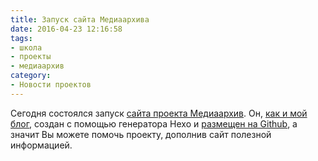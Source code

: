 ```yaml
---
title: Запуск сайта Медиаархива
date: 2016-04-23 12:16:58
tags:
- школа
- проекты
- медиаархив
category:
- Новости проектов
---
```


Сегодня состоялся запуск [сайта проекта Медиаархив](http://ma.atnartur.ru). Он, [как и мой блог](http://atnartur.ru/posts/2016/static-blog/), создан с помощью генератора Hexo и [размещен на Github](https://github.com/MediaArchive/mediaarchive.github.io), а значит Вы можете помочь проекту, дополнив сайт полезной информацией.
